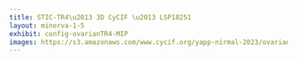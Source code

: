 ```yaml
---
title: STIC-TR4\u2013 3D CyCIF \u2013 LSP18251
layout: minerva-1-5
exhibit: config-ovarianTR4-MIP
images: https://s3.amazonaws.com/www.cycif.org/yapp-nirmal-2023/ovarianTR4-MIP-minerva
---
```


